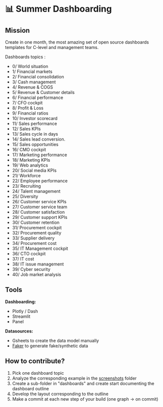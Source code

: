 # 📊 Summer Dashboarding 


## Mission

Create in one month, the most amazing set of open source dashboards templates for C-level and management teams.

Dashboards topics :

- 0/ World situation
- 1/ Financial markets
- 2/ Financial consolidation
- 3/ Cash management
- 4/ Revenue & COGS
- 5/ Revenue & Customer details
- 6/ Financial performance
- 7/ CFO cockpit
- 8/ Profit & Loss
- 9/ Financial ratios
- 10/ Investor scorecard
- 11/ Sales performance
- 12/ Sales KPIs
- 13/ Sales cycle in days
- 14/ Sales lead conversion.
- 15/ Sales opportunities
- 16/ CMO cockpit
- 17/ Marketing performance
- 18/ Marketing KPIs
- 19/ Web analytics
- 20/ Social media KPIs
- 21/ Workforce
- 22/ Employee performance
- 23/ Recruiting
- 24/ Talent management
- 25/ Diversity
- 26/ Customer service KPIs
- 27/ Customer service team
- 28/ Customer satisfaction
- 29/ Customer support KPIs
- 30/ Customer retention
- 31/ Procurement cockpit
- 32/ Procurement quality
- 33/ Supplier delivery
- 34/ Procurement cost
- 35/ IT Management cockpit
- 36/ CTO cockpit
- 37/ IT cost
- 38/ IT issue management
- 39/ Cyber security
- 40/ Job market analysis


## Tools

**Dashboarding:** 
- Plotly / Dash
- Streamlit
- Panel

**Datasources:**
- Gsheets to create the data model manually
- [Faker](https://github.com/joke2k/faker) to generate fake/synthetic data


## How to contribute?

1. Pick one dashboard topic
2. Analyze the corresponding example in the [screenshots](https://github.com/jupyter-naas/summer-dashboarding/blob/master/snapshots/slides.md) folder
3. Create a sub-folder in "dashboards" and create start documenting the dashboard outline
4. Develop the layout corresponding to the outline
5. Make a commit at each new step of your build (one graph → on commit)






